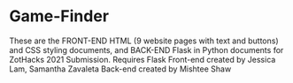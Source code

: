 # Game-Finder

These are the FRONT-END HTML (9 website pages with text and buttons) and CSS styling documents, and BACK-END Flask in Python documents for ZotHacks 2021 Submission. Requires Flask
Front-end created by Jessica Lam, Samantha Zavaleta
Back-end created by Mishtee Shaw

